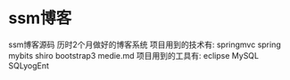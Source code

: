 # ssm博客
ssm博客源码 历时2个月做好的博客系统
项目用到的技术有:                   springmvc
                                   spring
                                   mybits
                                   shiro
                                   bootstrap3
                                   medie.md
项目用到的工具有:                   eclipse
                                   MySQL
                                   SQLyogEnt
